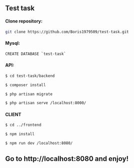 ## Test task

#### Clone repository:
```sh
git clone https://github.com/Boris1979509/test-task.git
```
#### Mysql:
```sh
CREATE DATABASE `test-task`
```
#### API:
```sh
$ cd test-task/backend
```
```sh
$ composer install
```
```sh
$ php artisan migrate
```
```sh
$ php artisan serve /localhost:8000/
```
#### CLIENT
```sh
$ cd ../frontend
```
```sh
$ npm install
```
```sh
$ npm run dev /localhost:8080/
```
## Go to http://localhost:8080 and enjoy!
